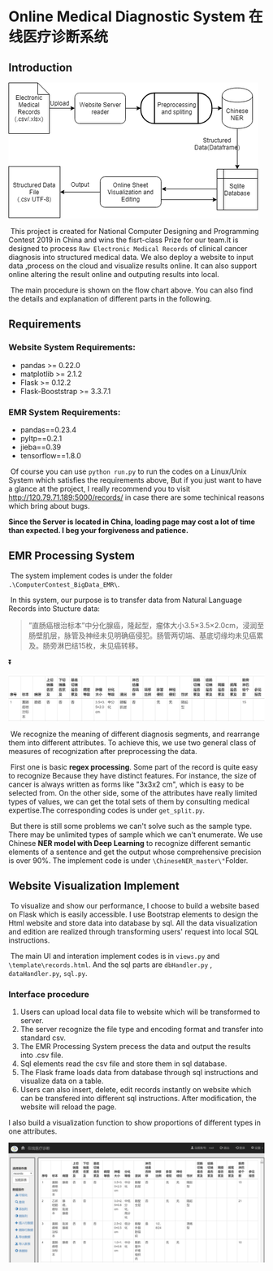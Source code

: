 # Online Medical Diagnostic System 在线医疗诊断系统

## Introduction

![EMR-Project](README.assets/EMR-Project.png)

​	This project is created for National Computer Designing and Programming Contest 2019  in China and wins the fisrt-class Prize for our team.It is designed to process `Raw Electronic Medical Records` of clinical cancer diagnosis into structured medical data. We also deploy a website to input data ,process on the cloud and  visualize results online. It can also support online altering the result online and outputing results into local.

​	The main procedure is shown on the flow chart above. You can also find the details and explanation of different parts in the following.

## Requirements

### Website System Requirements:

* pandas >= 0.22.0
* matplotlib >= 2.1.2
* Flask >= 0.12.2
* Flask-Booststrap >= 3.3.7.1

### EMR System Requirements:

* pandas==0.23.4
* pyltp==0.2.1
* jieba==0.39
* tensorflow==1.8.0

​     Of course you can use `python run.py` to run the codes on a  Linux/Unix System which satisfies the requirements above, But if you just want to have a glance at the project, I really recommend you to visit http://120.79.71.189:5000/records/ in case there are some techinical reasons which bring about bugs.

**Since the Server is located in China, loading page may cost a lot of time than expected. I beg your forgiveness and patience.**

## EMR Processing System

​	The system implement codes is under the folder `.\ComputerContest_BigData_EMR\`.

​	 In this system, our purpose is to transfer data from Natural Language Records into Stucture data:

> ”直肠癌根治标本”中分化腺癌，隆起型，瘤体大小3.5×3.5×2.0cm，浸润至肠壁肌层，脉管及神经未见明确癌侵犯。肠管两切端、基底切缘均未见癌累及。肠旁淋巴结15枚，未见癌转移。

:arrow_double_down:

![1568689698104](README.assets/1568689698104.png)

​	We recognize the meaning of  different diagnosis segments, and rearrange them into different attributes. To achieve this, we use two general class of measures of recognization after preprocessing the data.  

​	First one is basic **regex processing**. Some part of the record is quite easy to recognize Because they have distinct features. For instance, the size of cancer is always written as forms like "3x3x2 cm", which is easy to be selected from. On the other side, some of the attributes have really limited types of values, we can get the total sets of them by consulting medical expertise.The corresponding codes is under `get_split.py`.

​	But there is still some problems we can't solve such as the sample type. There may be unlimited types of sample which we can't enumerate.  We use Chinese **NER model with Deep Learning** to recognize different semantic elements of a sentence and get the output whose comprehensive precision is over 90%. The implement code is under `\ChineseNER_master\"`Folder.

## Website Visualization Implement

​	To visualize and show our performance, I choose to build a website based on Flask which is easily accessible. I use Bootstrap elements to design the Html website and store data into database by sql. All the data visualization and edition are realized through transforming users' request into local SQL instructions.

​	The main UI and interation implement codes is in `views.py` and `\template\records.html`. And the sql parts are `dbHandler.py` , `dataHandler.py`, `sql.py`. 

### Interface procedure

1. Users can upload local data file to website which will be transformed to server.
2. The server recognize the file type and encoding format and transfer into standard csv.
3. The EMR Processing System precess the data and output the results into .csv file.
4. Sql elements read the csv file and store them in sql database.
5. The Flask frame loads data from database through sql instructions and visualize data on a table.
6. Users can also insert, delete, edit records instantly on website which can be transfered into different sql instructions. After modification, the website will reload the page.

I also build a visualization function to show proportions of different types in one attributes.

![1568692639456](README.assets/1568692639456.png)